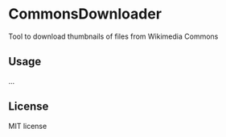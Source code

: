 CommonsDownloader
=================

Tool to download thumbnails of files from Wikimedia Commons 

Usage
-----
...


License
-------
MIT license
